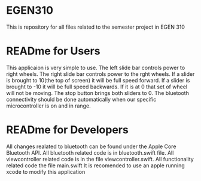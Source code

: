# EGEN310
This is repository for all files related to the semester project in EGEN 310


# READme for Users
This applicaion is very simple to use. The left slide bar controls power to right wheels. The right slide bar controls power 
to the rght wheels. If a slider is brought to 10(the top of screen) it will be full speed forward. If a slider is brought to -10 it will be full speed backwards. If it is at 0 that set of wheel will not be moving. The stop button brings both sliders to 0. The bluetooth connectivity should be done automatically when our specific microcontroller is on and in range.


# READme for Developers
All changes realated to bluetooth can be found under the Apple Core Bluetooth API. All bluetooth related code is in bluetooth.swift file.
All viewcontroller related code is in the file viewcontroller.swift.
All functionality related code the file main.swift
It is recomended to use an apple running xcode to modify this application

